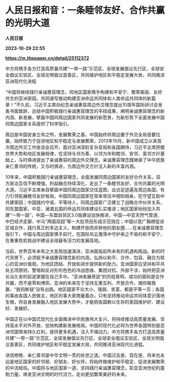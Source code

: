 # 人民日报和音：一条睦邻友好、合作共赢的光明大道
**人民日报**

**2023-10-29 22:55**

**https://m.thepaper.cn/detail/25112372**

中方将携手各方打造高质量共建“一带一路”示范区、全球发展倡议先行区、全球安全倡议实验区、全球文明倡议首善区，共同维护地区和平稳定发展大局，共同推进亚洲现代化进程

“中国将继续践行亲诚惠容理念，同地区国家携手构建和平安宁、繁荣美丽、友好共生的亚洲家园，共同谱写推动构建亚洲命运共同体和人类命运共同体的新篇章！”不久前，习近平主席向纪念亲诚惠容周边外交理念提出10周年国际研讨会发表书面致辞，总结中国积极践行亲诚惠容理念的丰硕成果，阐明亲诚惠容理念的新内涵、新发展，擘画中国同周边国家共同发展的新愿景，为新形势下全面发展中国同周边国家关系提供了科学指引。

周边是中国安身立命之所，发展繁荣之基。中国始终将周边置于外交全局首要位置，始终致力于促进地区和平稳定与发展繁荣。2013年10月，新中国成立以来首次周边外交工作座谈会召开。面对亚洲深刻复杂变局和各国期待，习近平主席把握世界大势和地区发展规律，在坚持与邻为善、以邻为伴和睦邻、安邻、富邻方针基础上，与时俱进提出了亲诚惠容的周边外交理念。亲诚惠容理念既继承了中华民族亲仁善邻的传统，又与时俱进，为周边外交方针注入新的丰富内涵。

10年来，中国积极践行亲诚惠容理念，全面发展同周边国家的友好合作关系，双方政治互信不断增强，利益融合持续深化，走出了一条睦邻友好、合作共赢的光明大道。习近平主席亲自擘画中国同周边国家交往蓝图，出访足迹遍及周边各国，有力引领拓展睦邻友好格局。中国同周边国家在常来常往中相知相亲，在守望互助中共建家园；中国践约守诺、平等待人，同周边国家广泛建立了战略合作伙伴关系，同东盟国家、中亚、澜湄五国的命运共同体建设扎实推进；地区国家纷纷加入共建“一带一路”，中国—东盟自贸区3.0版建设加快推进，中国—中亚天然气管道、中巴经济走廊、中马“两国双园”等一大批项目形成示范效应；中国以宽广胸襟促进区域合作，践行真正的多边主义，构建开放而非排他的朋友圈……在亲诚惠容理念指引下，中国与周边国家携手前行，在国际风云激荡中守护来之不易的和平安宁，在重重危机挑战中建设全球最有活力的发展高地。

当前，世界百年未有之大变局加速演进，亚洲面临前所未有的机遇和挑战。新的时代背景下，必须赋予亲诚惠容理念新的内涵，弘扬以和平、合作、包容、融合为核心的亚洲价值观，为地区团结、开放和进步提供新的助力。亚洲国家应坚持和平共处五项原则，警惕和反对形形色色的冷战思维、集团对抗、外部干涉，始终把亚洲长治久安的前途掌握在自己手中。“亚洲发展奇迹”的历程表明，成功的密码是合作共赢，而不是零和博弈。亚洲的未来在于坚持互惠互利、开放合作，搞你输我赢、“脱钩断链”没有出路。地区国家不论大小、强弱、贫富，都是平等一员；各国的事由各国人民做主，地区的事大家商量着办。只有坚持推动命运共同体意识落地生根，将自身发展融入地区发展大势中，才能把各国赖以生存的家园维护好、建设好、发展好。

中国正在以中国式现代化全面推进中华民族伟大复兴，将持续推动高质量发展、坚持高水平对外开放，加快构建新发展格局。中国的现代化必将为世界各国特别是亚洲邻国带来持久红利，提供更多机遇，注入不竭动力。中方将携手各方打造高质量共建“一带一路”示范区、全球发展倡议先行区、全球安全倡议实验区、全球文明倡议首善区，共同维护地区和平稳定发展大局，共同推进亚洲现代化进程。

讲信修睦、亲仁善邻是中华文明一贯的处世之道。中国过去是、现在是、将来也永远是地区国家的好邻居、好朋友、好伙伴，将始终做维护和平稳定、促进发展繁荣的中流砥柱。中国将与地区国家一道，坚持践行亲诚惠容理念，彰显亚洲世纪的蓬勃力量，焕发亚洲文明的时代活力，走向更加繁荣美好的未来。